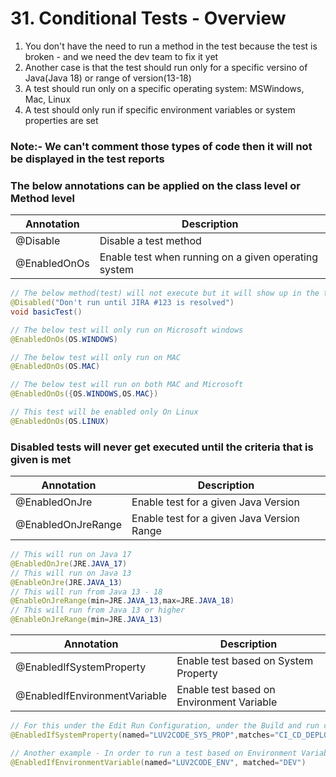 # 31. Conditional Tests - Overview

1. You don't have the need to run a method in the test because the test is broken - and we need the dev team to fix it yet
2. Another case is that the test should run only for a specific versino of Java(Java 18) or range of version(13-18)
3. A test should run only on a specific operating system: MSWindows, Mac, Linux
4. A test should only run if specific environment variables or system properties are set

### Note:- We can't comment those types of code then it will not be displayed in the test reports 

### The below annotations can be applied on the class level or Method level
| Annotation | Description |
| -------- | ------- |
| @Disable | Disable a test method|
| @EnabledOnOs | Enable test when running on a given operating system|


```Java
// The below method(test) will not execute but it will show up in the test results as being an ignored test
@Disabled("Don't run until JIRA #123 is resolved")
void basicTest()

// The below test will only run on Microsoft windows
@EnabledOnOs(OS.WINDOWS)

// The below test will only run on MAC
@EnabledOnOs(OS.MAC)

// The below test will run on both MAC and Microsoft
@EnabledOnOs({OS.WINDOWS,OS.MAC})

// This test will be enabled only On Linux
@EnabledOnOs(OS.LINUX)
```
### Disabled tests will never get executed until the criteria that is given is met

| Annotation | Description |
| -------- | ------- |
| @EnabledOnJre | Enable test for a given Java Version|
| @EnabledOnJreRange | Enable test for a given Java Version Range|

```Java
// This will run on Java 17
@EnabledOnJre(JRE.JAVA_17)
// This will run on Java 13
@EnableOnJre(JRE.JAVA_13)
// This will run from Java 13 - 18
@EnableOnJreRange(min=JRE.JAVA_13,max=JRE.JAVA_18)
// This will run from Java 13 or higher
@EnableOnJreRange(min=JRE.JAVA_13)
```

| Annotation | Description |
| -------- | ------- |
| @EnabledIfSystemProperty | Enable test based on System Property|
| @EnabledIfEnvironmentVariable | Enable test based on Environment Variable|

```Java
// For this under the Edit Run Configuration, under the Build and run category we set the SDK version to 17 and then set the system property as - (-ea -DLUV2CODE_SYS_PROP=CI_CD_DEPLOY)
@EnabledIfSystemProperty(named="LUV2CODE_SYS_PROP",matches="CI_CD_DEPLOY")

// Another example - In order to run a test based on Environment Variables (You can set it under the Edit Run Configuration in the Environment Variables field - LUV2CODE_ENV=DEV)
@EnabledIfEnvironmentVariable(named="LUV2CODE_ENV", matched="DEV")
```


